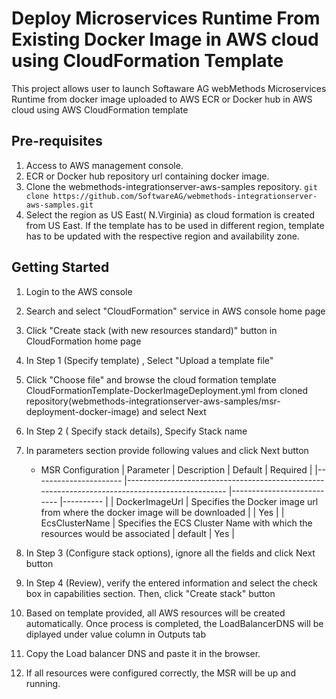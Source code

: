 # Deploy Microservices Runtime From Existing Docker Image in AWS cloud using CloudFormation Template

This project allows user to launch Softaware AG webMethods Microservices Runtime from docker image uploaded to AWS ECR or Docker hub in AWS cloud using AWS CloudFormation template

## Pre-requisites
1. Access to AWS management console.
2. ECR or Docker hub repository url containing docker image.
3. Clone the webmethods-integrationserver-aws-samples repository.
`git clone https://github.com/SoftwareAG/webmethods-integrationserver-aws-samples.git`
4. Select the region as US East( N.Virginia) as cloud formation is created from US East. If the template has to be used in different region, template has to be updated with the respective region and availability zone.


## Getting Started
  
1. Login to the AWS console
2. Search and select "CloudFormation" service in AWS console home page 
3. Click "Create stack (with new resources standard)" button in CloudFormation home page
4. In Step 1 (Specify template) , Select "Upload a template file" 
5. Click "Choose file" and browse  the cloud formation template CloudFormationTemplate-DockerImageDeployment.yml from cloned repository(webmethods-integrationserver-aws-samples/msr-deployment-docker-image) and select Next
6. In Step 2 ( Specify stack details), Specify Stack name
7. In parameters section provide following values and click Next button
    * MSR Configuration
        | Parameter            	| Description                                                                                   	| Default                   	| Required 	|
        |----------------------	|-----------------------------------------------------------------------------------------------	|---------------------------	|----------	|
        | DockerImageUrl              	| Specifies the Docker image url from where the docker image will be downloaded	|  	| Yes      	|
        | EcsClusterName 	| Specifies the ECS Cluster Name with which the resources would be associated | default                      	| Yes      	|

 8. In Step 3 (Configure stack options), ignore all the fields and click Next button
 9. In Step 4 (Review), verify the entered information and select the check box in capabilities section. Then, click "Create stack" button
 10. Based on template provided, all AWS resources will be created automatically. Once process is completed, the LoadBalancerDNS will be diplayed under value column in Outputs tab
 11. Copy the Load balancer DNS and paste it in the browser. 
 12. If all resources were configured correctly, the MSR will be up and running.

